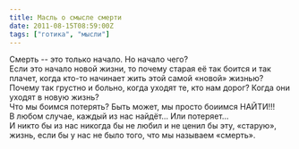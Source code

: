 ```yaml
---
title: Масль о смысле смерти
date: 2011-08-15T08:59:00Z
tags: ["готика", "мысли"]
---
```


Смерть -- это только начало. Но начало чего?  
Если это начало новой жизни, то почему старая её так боится и так плачет, когда кто-то начинает жить этой самой «новой» жизнью? Почему так грустно и больно, когда уходят те, кто нам дорог? Когда они уходят в новую жизнь?  
Что мы боимся потерять? Быть может, мы просто боиимся НАЙТИ!!!  
В любом случае, каждый из нас найдёт… Или потеряет…  
И никто бы из нас никогда бы не любил и не ценил бы эту, «старую», жизнь, если бы у нас не было того, что мы называем «смерть».


